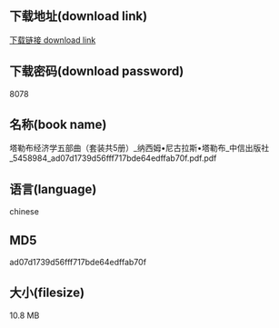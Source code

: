 ## 下载地址(download link)
[下载链接 download link](https://voluble-croquembouche-d321dc.netlify.app/?s=%E5%A1%94%E5%8B%92%E5%B8%83%E7%BB%8F%E6%B5%8E%E5%AD%A6%E4%BA%94%E9%83%A8%E6%9B%B2%EF%BC%88%E5%A5%97%E8%A3%85%E5%85%B15%E5%86%8C%EF%BC%89_%E7%BA%B3%E8%A5%BF%E5%A7%86%E2%80%A2%E5%B0%BC%E5%8F%A4%E6%8B%89%E6%96%AF%E2%80%A2%E5%A1%94%E5%8B%92%E5%B8%83_%E4%B8%AD%E4%BF%A1%E5%87%BA%E7%89%88%E7%A4%BE_5458984_ad07d1739d56fff717bde64edffab70f.pdf)

## 下载密码(download password)
8078

## 名称(book name)
塔勒布经济学五部曲（套装共5册）_纳西姆•尼古拉斯•塔勒布_中信出版社_5458984_ad07d1739d56fff717bde64edffab70f.pdf.pdf

## 语言(language)
chinese

## MD5
ad07d1739d56fff717bde64edffab70f

## 大小(filesize)
10.8 MB
